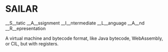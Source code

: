 # SAILAR
__S__tatic __A__ssignment __I__ntermediate __L__anguage __A__nd __R__epresentation

A virtual machine and bytecode format, like Java bytecode, WebAssembly, or CIL, but with registers.
